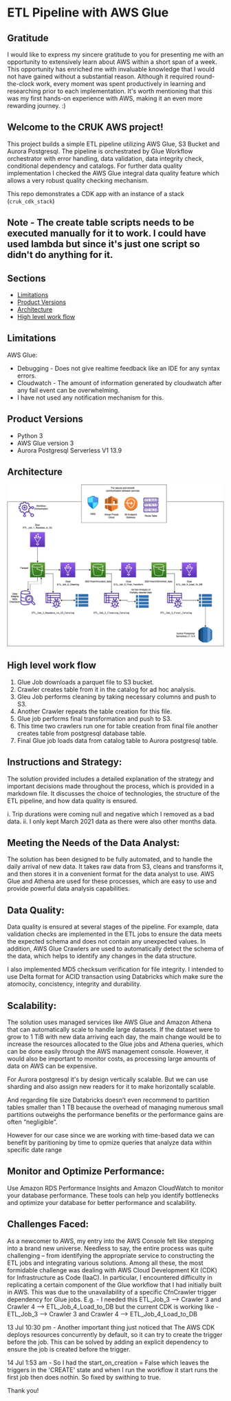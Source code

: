 # ETL Pipeline with AWS Glue

## Gratitude

I would like to express my sincere gratitude to you for presenting me with an opportunity to extensively learn about AWS within a short span of a week. This opportunity has enriched me with invaluable knowledge that I would not have gained without a substantial reason. Although it required round-the-clock work, every moment was spent productively in learning and researching prior to each implementation. It's worth mentioning that this was my first hands-on experience with AWS, making it an even more rewarding journey. :)

## Welcome to the CRUK AWS project!

This project builds a simple ETL pipeline utilizing AWS Glue, S3 Bucket and Aurora Postgresql. The pipeline is orchestrated by Glue Workflow orchestrator with error handling, data validation, data integrity check, conditional dependency and catalogs. For further data quality implementation I checked the AWS Glue integral data quality feature which allows a very robust quality checking mechanism.

This repo demonstrates a CDK app with an instance of a stack (`cruk_cdk_stack`)

Note - The create table scripts needs to be executed manually for it to work. I could have used lambda but since it's just one script so didn't do anything for it.
---

## Sections
- [Limitations](#Limitations)
- [Product Versions](#Product-Versions)
- [Architecture](#Architecture)
- [High level work flow](#High-level-work-flow)

## Limitations
AWS Glue:

- Debugging - Does not give realtime feedback like an IDE for any syntax errors.
- Cloudwatch - The amount of information generated by cloudwatch after any fail event can be overwhelming.
- I have not used any notification mechanism for this.

## Product Versions
* Python 3
* AWS Glue version 3
* Aurora Postgresql Serverless V1 13.9

## Architecture
<img src="images/CRUK_ETL_Orchestration.jpg">

## High level work flow
1. Glue Job downloads a parquet file to S3 bucket.
2. Crawler creates table from it in the catalog for ad hoc analysis.
3. Gleu Job performs cleaning by taking necessary columns and push to S3.
4. Another Crawler repeats the table creation for this file.
5. Glue job performs final transformation and push to S3.
6. This time two crawlers run one for table creation from final file another creates table from postgresql database table.
7. Final Glue job loads data from catalog table to Aurora postgresql table.

## Instructions and Strategy: 


The solution provided includes a detailed explanation of the strategy and important decisions made throughout the process, which is provided in a markdown file. It discusses the choice of technologies, the structure of the ETL pipeline, and how data quality is ensured.

i. Trip durations were coming null and negative which I removed as a bad data.
ii. I only kept March 2021 data as there were also other months data.

## Meeting the Needs of the Data Analyst: 
The solution has been designed to be fully automated, and to handle the daily arrival of new data. It takes raw data from S3, cleans and transforms it, and then stores it in a convenient format for the data analyst to use. AWS Glue and Athena are used for these processes, which are easy to use and provide powerful data analysis capabilities.

## Data Quality:
Data quality is ensured at several stages of the pipeline. For example, data validation checks are implemented in the ETL jobs to ensure the data meets the expected schema and does not contain any unexpected values. In addition, AWS Glue Crawlers are used to automatically detect the schema of the data, which helps to identify any changes in the data structure.

I also implemented MD5 checksum verification for file integrity. I intended to use Delta format for ACID transaction using Databricks which make sure the atomocity, concistency, integrity and durability.

## Scalability:
The solution uses managed services like AWS Glue and Amazon Athena that can automatically scale to handle large datasets. If the dataset were to grow to 1 TiB with new data arriving each day, the main change would be to increase the resources allocated to the Glue jobs and Athena queries, which can be done easily through the AWS management console. However, it would also be important to monitor costs, as processing large amounts of data on AWS can be expensive.

For Aurora postgresql it's by design vertically scalable. But we can use sharding and also assign new readers for it to make horizontally scalable.

And regarding file size Databricks doesn’t even recommend to partition tables smaller than 1 TB because the overhead of managing numerous small partitions outweighs the performance benefits or the performance gains are often “negligible”.

However for our case since we are working with time-based data we can benefit by paritioning by time to opmize queries that analyze data within specific date range

## Monitor and Optimize Performance: 
Use Amazon RDS Performance Insights and Amazon CloudWatch to monitor your database performance. These tools can help you identify bottlenecks and optimize your database for better performance and scalability.

## Challenges Faced:
As a newcomer to AWS, my entry into the AWS Console felt like stepping into a brand new universe. Needless to say, the entire process was quite challenging – from identifying the appropriate service to constructing the ETL jobs and integrating various solutions. Among all these, the most formidable challenge was dealing with AWS Cloud Development Kit (CDK) for Infrastructure as Code (IaaC). In particular, I encountered difficulty in replicating a certain component of the Glue workflow that I had initially built in AWS. This was due to the unavailability of a specific CfnCrawler trigger dependency for Glue jobs.
E.g. - I needed this ETL_Job_3 -->  Crawler 3 and Crawler 4 --> ETL_Job_4_Load_to_DB
but the current CDK is working like - ETL_Job_3 -->  Crawler 3 and Crawler 4 
                                                -->  ETL_Job_4_Load_to_DB

13 Jul 10:30 pm - Another important thing just noticed that The AWS CDK deploys resources concurrently by default, so it can try to create the trigger before the job. This can be solved by adding an explicit dependency to ensure the job is created before the trigger. 

14 Jul 1:53 am - So I had the start_on_creation = False which leaves the triggers in the 'CREATE' state and when I run the workflow it start runs the first job then does nothin. So fixed by swithing to true.

Thank you!
